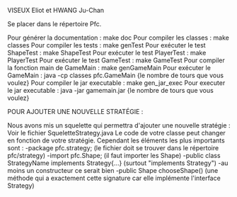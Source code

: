 VISEUX Eliot et HWANG Ju-Chan

Se placer dans le répertoire Pfc.

Pour générer la documentation :
  make doc
Pour compiler les classes :
  make classes
Pour compiler les tests :
  make genTest
Pour exécuter le test ShapeTest :
  make ShapeTest
Pour exécuter le test PlayerTest :
  make PlayerTest
Pour exécuter le test GameTest :
  make GameTest
Pour compiler la fonction main de GameMain :
  make genGameMain
Pour exécuter le GameMain :
  java -cp classes pfc.GameMain {le nombre de tours que vous voulez}
Pour compiler le jar executable :
  make gen_jar_exec
Pour executer le jar executable :
  java -jar gamemain.jar {le nombre de tours que vous voulez}


POUR AJOUTER UNE NOUVELLE STRATÉGIE :

  Nous avons mis un squelette qui permettra d'ajouter une nouvelle stratégie :
    Voir le fichier SqueletteStrategy.java
  Le code de votre classe peut changer en fonction de votre stratégie.
  Cependant les éléments les plus importants sont :
    -package pfc.strategy; (le fichier doit se trouver dans le répertoire pfc/strategy)
    -import pfc.Shape; (il faut importer les Shape)
    -public class StrategyName implements Strategy{...} (surtout "implements Strategy")
    -au moins un constructeur ce serait bien
    -public Shape chooseShape() (une méthode qui a exactement cette signature car elle implémente l'interface Strategy)
